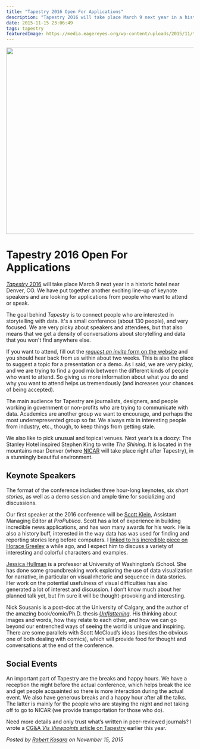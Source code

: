 ```yaml
---
title: "Tapestry 2016 Open For Applications"
description: "Tapestry 2016 will take place March 9 next year in a historic hotel near Denver, CO. We have put together another exciting line-up of keynote speakers and are looking for applications from people who want to attend or speak."
date: 2015-11-15 23:06:49
tags: tapestry
featuredImage: https://media.eagereyes.org/wp-content/uploads/2015/11/tapestry16-teaser.jpg
---
```


<p align="center"><img src="https://media.eagereyes.org/wp-content/uploads/2015/11/tapestry16-teaser.jpg" alt="" width="810" height="500" /></p>

# Tapestry 2016 Open For Applications

<a href="http://www.tapestryconference.com"><em>Tapestry</em> 2016</a> will take place March 9 next year in a historic hotel near Denver, CO. We have put together another exciting line-up of keynote speakers and are looking for applications from people who want to attend or speak.

The goal behind <em>Tapestry</em> is to connect people who are interested in storytelling with data. It's a small conference (about 130 people), and very focused. We are very picky about speakers and attendees, but that also means that we get a density of conversations about storytelling and data that you won't find anywhere else.

If you want to attend, fill out the <a href="http://www.tapestryconference.com"><em>request an invite</em> form on the website</a> and you should hear back from us within about two weeks. This is also the place to suggest a topic for a presentation or a demo. As I said, we are very picky, and we are trying to find a good mix between the different kinds of people who want to attend. So giving us more information about what you do and why you want to attend helps us tremendously (and increases your chances of being accepted).

The main audience for Tapestry are journalists, designers, and people working in government or non-profits who are trying to communicate with data. Academics are another group we want to encourage, and perhaps the most underrepresented group so far. We always mix in interesting people from industry, etc., though, to keep things from getting stale.

We also like to pick unusual and topical venues. Next year’s is a doozy: The Stanley Hotel inspired Stephen King to write <em>The Shining</em>. It is located in the mountains near Denver (where <a href="http://ire.org/conferences/nicar2016/">NICAR</a> will take place right after Tapestry), in a stunningly beautiful environment.

## Keynote Speakers

The format of the conference includes three hour-long keynotes, six <em>short stories</em>, as well as a demo session and ample time for socializing and discussions.

Our first speaker at the 2016 conference will be <a href="http://www.propublica.org/site/author/scott_klein">Scott Klein</a>, Assistant Managing Editor at <em>ProPublica</em>. Scott has a lot of experience in building incredible news applications, and has won many awards for his work. He is also a history buff, interested in the way data has was used for finding and reporting stories long before computers. I <a href="/link/data-journalism-in-the-19th-century">linked to his incredible piece on Horace Greeley</a> a while ago, and I expect him to discuss a variety of interesting and colorful characters and examples.

<a href="http://faculty.washington.edu/jhullman/">Jessica Hullman</a> is a professor at University of Washington’s iSchool. She has done some groundbreaking work exploring the use of data visualization for narrative, in particular on visual rhetoric and sequence in data stories. Her work on the potential usefulness of visual difficulties has also generated a lot of interest and discussion. I don’t know much about her planned talk yet, but I’m sure it will be thought-provoking and interesting.

Nick Sousanis is a post-doc at the University of Calgary, and the author of the amazing book/comic/Ph.D. thesis <a href="http://spinweaveandcut.com/unflattening/"><em>Unflattening</em></a>. His thinking about images and words, how they relate to each other, and how we can go beyond our entrenched ways of seeing the world is unique and inspiring. There are some parallels with Scott McCloud’s ideas (besides the obvious one of both dealing with comics), which will provide food for thought and conversations at the end of the conference.

## Social Events

An important part of Tapestry are the breaks and happy hours. We have a reception the night before the actual conference, which helps break the ice and get people acquainted so there is more interaction during the actual event. We also have generous breaks and a happy hour after all the talks. The latter is mainly for the people who are staying the night and not taking off to go to NICAR (we provide transportation for those who do).

Need more details and only trust what’s written in peer-reviewed journals? I wrote a <a href="/link/cga-article-on-tapestry">CG&amp;A <em>Vis Viewpoints</em> article on Tapestry</a> earlier this year.


_Posted by <a href="/about">Robert Kosara</a> on November 15, 2015_


